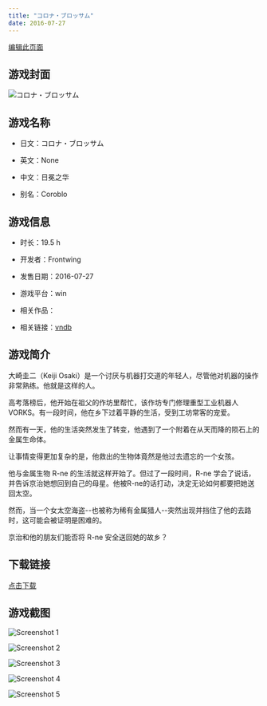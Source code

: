 ```yaml
---
title: "コロナ・ブロッサム"
date: 2016-07-27
---
```

[编辑此页面](https://github.com/ACG-3/ADV3-source/blob/main/source/_posts/games/%E3%82%B3%E3%83%AD%E3%83%8A%E3%83%BB%E3%83%96%E3%83%AD%E3%83%83%E3%82%B5%E3%83%A0.md)

## 游戏封面

![コロナ・ブロッサム](https%3A//pan.timero.xyz/onedrive/img_lib_001/%E3%82%B3%E3%83%AD%E3%83%8A%E3%83%BB%E3%83%96%E3%83%AD%E3%83%83%E3%82%B5%E3%83%A0_cover.avif)


## 游戏名称

- 日文：コロナ・ブロッサム
- 英文：None
- 中文：日冕之华

- 别名：Coroblo


## 游戏信息

- 时长：19.5 h
- 开发者：Frontwing
- 发售日期：2016-07-27
- 游戏平台：win
- 相关作品：

- 相关链接：[vndb](https://vndb.org/v19125)


## 游戏简介

大崎圭二（Keiji Osaki）是一个讨厌与机器打交道的年轻人，尽管他对机器的操作非常熟练。他就是这样的人。

高考落榜后，他开始在祖父的作坊里帮忙，该作坊专门修理重型工业机器人 VORKS。有一段时间，他在乡下过着平静的生活，受到工坊常客的宠爱。

然而有一天，他的生活突然发生了转变，他遇到了一个附着在从天而降的陨石上的金属生命体。

让事情变得更加复杂的是，他救出的生物体竟然是他过去遗忘的一个女孩。

他与金属生物 R-ne 的生活就这样开始了。但过了一段时间，R-ne 学会了说话，并告诉京治她想回到自己的母星。他被R-ne的话打动，决定无论如何都要把她送回太空。

然而，当一个女太空海盗--也被称为稀有金属猎人--突然出现并挡住了他的去路时，这可能会被证明是困难的。

京治和他的朋友们能否将 R-ne 安全送回她的故乡？




## 下载链接

[点击下载](https://pan.timero.xyz/onedrive/adv_lib_001/%E3%82%B3%E3%83%AD%E3%83%8A%E3%83%BB%E3%83%96%E3%83%AD%E3%83%83%E3%82%B5%E3%83%A0)


## 游戏截图


![Screenshot 1](https%3A//pan.timero.xyz/onedrive/img_lib_001/%E3%82%B3%E3%83%AD%E3%83%8A%E3%83%BB%E3%83%96%E3%83%AD%E3%83%83%E3%82%B5%E3%83%A0_Screenshot_1.avif)

![Screenshot 2](https%3A//pan.timero.xyz/onedrive/img_lib_001/%E3%82%B3%E3%83%AD%E3%83%8A%E3%83%BB%E3%83%96%E3%83%AD%E3%83%83%E3%82%B5%E3%83%A0_Screenshot_2.avif)

![Screenshot 3](https%3A//pan.timero.xyz/onedrive/img_lib_001/%E3%82%B3%E3%83%AD%E3%83%8A%E3%83%BB%E3%83%96%E3%83%AD%E3%83%83%E3%82%B5%E3%83%A0_Screenshot_3.avif)

![Screenshot 4](https%3A//pan.timero.xyz/onedrive/img_lib_001/%E3%82%B3%E3%83%AD%E3%83%8A%E3%83%BB%E3%83%96%E3%83%AD%E3%83%83%E3%82%B5%E3%83%A0_Screenshot_4.avif)

![Screenshot 5](https%3A//pan.timero.xyz/onedrive/img_lib_001/%E3%82%B3%E3%83%AD%E3%83%8A%E3%83%BB%E3%83%96%E3%83%AD%E3%83%83%E3%82%B5%E3%83%A0_Screenshot_5.avif)

